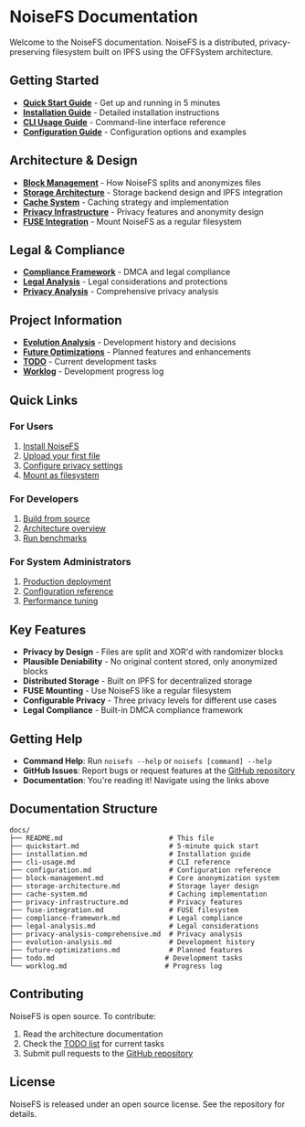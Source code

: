 # NoiseFS Documentation

Welcome to the NoiseFS documentation. NoiseFS is a distributed, privacy-preserving filesystem built on IPFS using the OFFSystem architecture.

## Getting Started

- **[Quick Start Guide](quickstart.md)** - Get up and running in 5 minutes
- **[Installation Guide](installation.md)** - Detailed installation instructions
- **[CLI Usage Guide](cli-usage.md)** - Command-line interface reference
- **[Configuration Guide](configuration.md)** - Configuration options and examples

## Architecture & Design

- **[Block Management](block-management.md)** - How NoiseFS splits and anonymizes files
- **[Storage Architecture](storage-architecture.md)** - Storage backend design and IPFS integration
- **[Cache System](cache-system.md)** - Caching strategy and implementation
- **[Privacy Infrastructure](privacy-infrastructure.md)** - Privacy features and anonymity design
- **[FUSE Integration](fuse-integration.md)** - Mount NoiseFS as a regular filesystem

## Legal & Compliance

- **[Compliance Framework](compliance-framework.md)** - DMCA and legal compliance
- **[Legal Analysis](legal-analysis.md)** - Legal considerations and protections
- **[Privacy Analysis](privacy-analysis-comprehensive.md)** - Comprehensive privacy analysis

## Project Information

- **[Evolution Analysis](evolution-analysis.md)** - Development history and decisions
- **[Future Optimizations](future-optimizations.md)** - Planned features and enhancements
- **[TODO](todo.md)** - Current development tasks
- **[Worklog](worklog.md)** - Development progress log

## Quick Links

### For Users
1. [Install NoiseFS](installation.md)
2. [Upload your first file](quickstart.md#upload-your-first-file)
3. [Configure privacy settings](configuration.md#privacy-configuration)
4. [Mount as filesystem](quickstart.md#mount-as-filesystem-optional)

### For Developers
1. [Build from source](installation.md#installing-from-source)
2. [Architecture overview](block-management.md)
3. [Run benchmarks](evolution-analysis.md#performance-benchmarks)

### For System Administrators
1. [Production deployment](installation.md#post-installation-setup)
2. [Configuration reference](configuration.md)
3. [Performance tuning](configuration.md#performance-configuration)

## Key Features

- **Privacy by Design** - Files are split and XOR'd with randomizer blocks
- **Plausible Deniability** - No original content stored, only anonymized blocks
- **Distributed Storage** - Built on IPFS for decentralized storage
- **FUSE Mounting** - Use NoiseFS like a regular filesystem
- **Configurable Privacy** - Three privacy levels for different use cases
- **Legal Compliance** - Built-in DMCA compliance framework

## Getting Help

- **Command Help**: Run `noisefs --help` or `noisefs [command] --help`
- **GitHub Issues**: Report bugs or request features at the [GitHub repository](https://github.com/TheEntropyCollective/noisefs)
- **Documentation**: You're reading it! Navigate using the links above

## Documentation Structure

```
docs/
├── README.md                          # This file
├── quickstart.md                      # 5-minute quick start
├── installation.md                    # Installation guide
├── cli-usage.md                       # CLI reference
├── configuration.md                   # Configuration reference
├── block-management.md                # Core anonymization system
├── storage-architecture.md            # Storage layer design
├── cache-system.md                    # Caching implementation
├── privacy-infrastructure.md          # Privacy features
├── fuse-integration.md                # FUSE filesystem
├── compliance-framework.md            # Legal compliance
├── legal-analysis.md                  # Legal considerations
├── privacy-analysis-comprehensive.md  # Privacy analysis
├── evolution-analysis.md              # Development history
├── future-optimizations.md            # Planned features
├── todo.md                           # Development tasks
└── worklog.md                        # Progress log
```

## Contributing

NoiseFS is open source. To contribute:

1. Read the architecture documentation
2. Check the [TODO list](todo.md) for current tasks
3. Submit pull requests to the [GitHub repository](https://github.com/TheEntropyCollective/noisefs)

## License

NoiseFS is released under an open source license. See the repository for details.